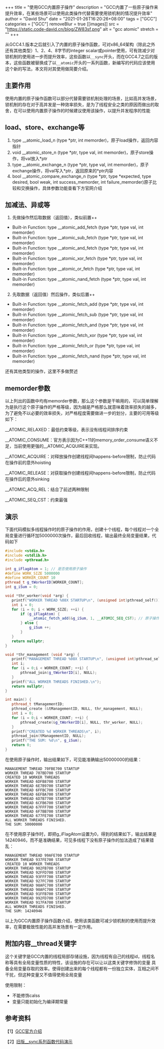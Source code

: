 +++
title = "使用GCC内置原子操作"
description = "GCC内置了一些原子操作来提升效率，在某些场景可以使用此类操作代替需要使用锁机制的情况提升效率"
author = "David Shu"
date = "2021-01-26T16:20:26+08:00"
tags = ["GCC"]
categories = ["GCC"]
removeBlur = true
[[images]]
  src = "https://static.code-david.cn/blog/ZW83sf.png"
  alt = "gcc atomic"
  stretch = ""
+++

从GCC4.1.版本之后就引入了内置的原子操作函数，可对x86_64架构（除此之外还有其他类型）1、2、4、8字节的integer scalar或pointer使用，可有效减少对锁机制的使用进一步而提升效率，这些函数以`__sync`开头，而在GCC4.7之后的版本，这些函数被替换成了以`__atomic`开头的一系列函数，新编写的代码应该使用这个新的写法，本文将对其使用做简要介绍。

## 主要作用
使用内置的原子操作函数可以部分代替需要锁机制处理的场景，比如高并发场景，锁机制的存在对于高并发是一种效率损失，是为了线程安全之类的原因而做出的取舍，在可以使用内置原子操作的时候建议使用该操作，以提升并发程序的性能

## load、store、exchange等
1. type __atomic_load_n (type *ptr, int memorder)，原子load操作，返回内容指针
2. void __atomic_store_n (type \*ptr, type val, int memorder)，原子store操作，将val放入*ptr
3. type __atomic_exchange_n (type \*ptr, type val, int memorder)，原子exchange操作，将val写入*ptr，返回原来的\*ptr内容
4. bool __atomic_compare_exchange_n (type *ptr, type *expected, type desired, bool weak, int success_memorder, int failure_memorder)原子比较和交换操作，具体参数功能查看下方官网介绍

## 加减法、异或等
1. 先做操作然后取数据（返回值），类似前置++
- Built-in Function: type __atomic_add_fetch (type *ptr, type val, int memorder)
- Built-in Function: type __atomic_sub_fetch (type *ptr, type val, int memorder)
- Built-in Function: type __atomic_and_fetch (type *ptr, type val, int memorder)
- Built-in Function: type __atomic_xor_fetch (type *ptr, type val, int memorder)
- Built-in Function: type __atomic_or_fetch (type *ptr, type val, int memorder)
- Built-in Function: type __atomic_nand_fetch (type *ptr, type val, int memorder)

2. 先取数据（返回值）然后操作，类似后置++
- Built-in Function: type __atomic_fetch_add (type *ptr, type val, int memorder)
- Built-in Function: type __atomic_fetch_sub (type *ptr, type val, int memorder)
- Built-in Function: type __atomic_fetch_and (type *ptr, type val, int memorder)
- Built-in Function: type __atomic_fetch_xor (type *ptr, type val, int memorder)
- Built-in Function: type __atomic_fetch_or (type *ptr, type val, int memorder)
- Built-in Function: type __atomic_fetch_nand (type *ptr, type val, int memorder)

还有其他类型的操作，这里不多做赘述

## memorder参数
以上列出的函数中均有memorder参数，那么这个参数是干嘛用的，可以简单理解为是执行这个原子操作的严格等级，因为越是严格那么就意味着效率损失的越多，为了避免不以必要的效率损失，对严格程度需要做进一步的划分，主要的可用等级如下：

__ATOMIC_RELAXED：最低约束等级，表示没有线程间排序约束

__ATOMIC_CONSUME：官方表示因为C++11的memory_order_consume语义不足，当前使用更强的__ATOMIC_ACQUIRE来实现。

__ATOMIC_ACQUIRE：对释放操作创建线程间happens-before限制，防止代码在操作前的意外hoisting

__ATOMIC_RELEASE：对获取操作创建线程间happens-before限制，防止代码在操作后的意外sinking

__ATOMIC_ACQ_REL：结合了前述两种限制

__ATOMIC_SEQ_CST：约束最强

## 演示
下面代码模拟多线程操作时的原子操作的作用，创建十个线程，每个线程对一个全局变量进行循环加5000000次操作，最后回收线程，输出最终全局变量结果，代码如下
```c++
#include <stdio.h>
#include <stdlib.h>
#include <pthread.h>

int g_iFlagAtom = 1; // 是否使用原子操作
#define WORK_SIZE 5000000
#define WORKER_COUNT 10
pthread_t g_tWorkerID[WORKER_COUNT];
int g_iSum = 0;

void *thr_worker(void *arg) {
   printf("WORKER THREAD %08X STARTUP\n", (unsigned int)pthread_self());
   int i = 0;
   for (i = 0; i < WORK_SIZE; ++i) {
       if (g_iFlagAtom) {
           __atomic_fetch_add(&g_iSum, 1, __ATOMIC_SEQ_CST); // 原子操作函数
       } else {
           g_iSum ++;
       }
   }
   return nullptr;
}

void *thr_management (void *arg) {
   printf("MANAGEMENT THREAD %08X STARTUP\n", (unsigned int)pthread_self());
   int i;
   for (i = 0;i < WORKER_COUNT; ++i) {
       pthread_join(g_tWorkerID[i], NULL);
   }
   printf("ALL WORKER THREADS FINISHED.\n");
   return nullptr;
}

int main() {
   pthread_t tManagementID;
   pthread_create (&tManagementID, NULL, thr_management, NULL);
   int i = 0; 
   for (i = 0;i < WORKER_COUNT; ++i) {
       pthread_create(&g_tWorkerID[i], NULL, thr_worker, NULL);
   }
   printf("CREATED %d WORKER THREADS\n", i);
   pthread_join(tManagementID, NULL);
   printf("THE SUM: %d\n", g_iSum);
   return 0;
}
```

在使用原子操作时，输出结果如下，可见能准确输出50000000的结果：
```
MANAGEMENT THREAD 70FBE700 STARTUP
WORKER THREAD 707BD700 STARTUP
CREATED 10 WORKER THREADS
WORKER THREAD 6DFB8700 STARTUP
WORKER THREAD 6E7B9700 STARTUP
WORKER THREAD 6FFBC700 STARTUP
WORKER THREAD 6EFBA700 STARTUP
WORKER THREAD 6D7B7700 STARTUP
WORKER THREAD 6CFB6700 STARTUP
WORKER THREAD 67FFF700 STARTUP
WORKER THREAD 6F7BB700 STARTUP
WORKER THREAD 677FE700 STARTUP
ALL WORKER THREADS FINISHED.
THE SUM: 50000000
```

在不使用原子操作时，即把g_iFlagAtom设置为0，得到的结果如下，输出结果是14240946，而不是准确结果，可见多线程下没有原子操作的加法造成了结果错乱：

```
MANAGEMENT THREAD 99AFE700 STARTUP
WORKER THREAD 937FE700 STARTUP
CREATED 10 WORKER THREADS
WORKER THREAD 902FB700 STARTUP
WORKER THREAD 92FFD700 STARTUP
WORKER THREAD 93FFF700 STARTUP
WORKER THREAD 927FC700 STARTUP
WORKER THREAD 98AFC700 STARTUP
WORKER THREAD 90AFC700 STARTUP
WORKER THREAD 91FFB700 STARTUP
WORKER THREAD 992FD700 STARTUP
WORKER THREAD 917FA700 STARTUP
ALL WORKER THREADS FINISHED.
THE SUM: 14240946
```

以上为GCC内置原子操作函数介绍，使用该类函数可减少锁机制的使用而提升效率，在需要极致性能的高并发场景有一定作用。

## 附加内容__thread关键字
这个关键字是GCC内置的线程局部存储设施，因为线程有自己的线程id，线程名称等具有全局变量性质的特性，该设施的存在可以让以这类关键字修饰的变量
具备全局变量存取的效率。使得创建出来的每个线程都有一份独立实体，互相之间不干扰，但这种变量又不值得使用全局变量

使用限制：
- 不能修饰calss
- 变量只能初始化为编译期常量

## 参考资料
【1】[GCC官方介绍](https://gcc.gnu.org/onlinedocs/gcc/_005f_005fatomic-Builtins.html)

【2】[旧版__sync系列函数代码演示](https://zhuanlan.zhihu.com/p/32303037)
